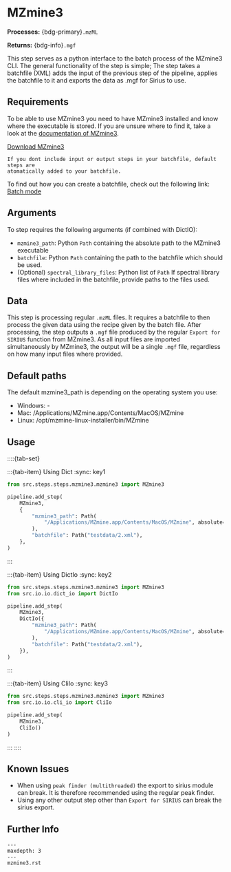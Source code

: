 # MZmine3
**Processes:** {bdg-primary}`.mzML`

**Returns:** {bdg-info}`.mgf`

This step serves as a python interface to the batch process of the MZmine3 CLI.
The general functionality of the step is simple; The step takes a batchfile (XML)
adds the input of the previous step of the pipeline, applies the batchfile to it and
exports the data as .mgf for Sirius to use.

## Requirements
To be able to use MZmine3 you need to have MZmine3 installed and know where the
executable is stored. If you are unsure where to find it, take a look at the
[documentation of MZmine3](https://mzmine.github.io/mzmine_documentation/commandline_tool.html).

[Download MZmine3](http://mzmine.github.io/download.html)

```{note}
If you dont include input or output steps in your batchfile, default steps are
atomatically added to your batchfile.
```
To find out how you can create a batchfile, check out the following link:
[Batch mode](https://mzmine.github.io/mzmine_documentation/workflows/batch_processing/batch-processing.html)

## Arguments
To step requires the following arguments (if combined with DictIO):
- `mzmine3_path`: Python `Path` containing the absolute path to the MZmine3 
  executable
- `batchfile`: Python `Path` containing the path to the batchfile which 
  should be used.
- (Optional) `spectral_library_files`: Python list of `Path` If spectral 
  library files where included in the batchfile, provide paths to the files
  used.

## Data
This step is processing regular `.mzML` files. It requires a batchfile to 
then process the given data using the recipe given by the batch file. After 
processing, the step outputs a `.mgf` file produced by the regular `Export for 
SIRIUS` function from MZmine3. As all input files are imported 
simultaneously by MZmine3, the output will be a single `.mgf` file, regardless
on how many input files where provided.

## Default paths
The default mzmine3_path is depending on the operating system you use:
- Windows: -
- Mac: /Applications/MZmine.app/Contents/MacOS/MZmine
- Linux: /opt/mzmine-linux-installer/bin/MZmine

## Usage

::::{tab-set}

:::{tab-item} Using Dict
:sync: key1
```python
from src.steps.steps.mzmine3.mzmine3 import MZmine3

pipeline.add_step(
    MZmine3,
    {
        "mzmine3_path": Path(
            "/Applications/MZmine.app/Contents/MacOS/MZmine", absolute=True
        ),
        "batchfile": Path("testdata/2.xml"),
    },
)
```
:::

:::{tab-item} Using DictIo
:sync: key2

```python
from src.steps.steps.mzmine3.mzmine3 import MZmine3
from src.io.io.dict_io import DictIo

pipeline.add_step(
    MZmine3,
    DictIo({
        "mzmine3_path": Path(
            "/Applications/MZmine.app/Contents/MacOS/MZmine", absolute=True
        ),
        "batchfile": Path("testdata/2.xml"),
    }),
)
```
:::

:::{tab-item} Using CliIo
:sync: key3

```python
from src.steps.steps.mzmine3.mzmine3 import MZmine3
from src.io.io.cli_io import CliIo

pipeline.add_step(
    MZmine3,
    CliIo()
)
```
:::
::::


## Known Issues
- When using `peak finder (multithreaded)` the export to sirius module can 
break. It is therefore recommended using the regular peak finder.
- Using any other output step other than `Export for SIRIUS` can break the 
  sirius export.

## Further Info
```{toctree}
---
maxdepth: 3
---
mzmine3.rst
```
